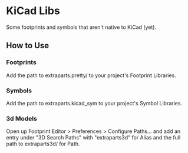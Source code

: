 # KiCad Libs

Some footprints and symbols that aren't native to KiCad (yet).

## How to Use

### Footprints

Add the path to extraparts.pretty/ to your project's Footprint Libraries.

### Symbols

Add the path to extraparts.kicad_sym to your project's Symbol Libraries.

### 3d Models

Open up Footprint Editor > Preferences > Configure Paths... and add an entry under "3D Search Paths" with "extraparts3d" for Alias and the full path to extraparts3d/ for Path.